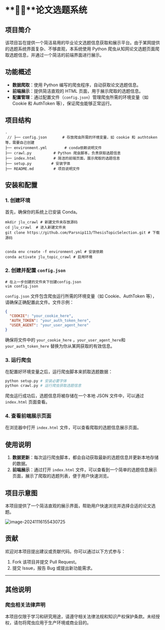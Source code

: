 # **🐔🧱**论文选题系统

## 项目简介

该项目旨在提供一个简洁易用的毕业论文选题信息获取和展示平台。由于某网提供的选题系统界面复杂、不够直观，本系统使用 Python 爬虫从知网论文选题页面爬取选题信息，并通过一个简洁的前端界面进行展示。

## 功能概述

- **数据爬取**：使用 Python 编写的爬虫程序，自动获取论文选题信息。
- **前端展示**：提供简洁直观的 HTML 页面，用于展示爬取的选题信息。
- **配置管理**：通过配置文件（`config.json`）管理爬虫所需的环境变量（如 Cookie 和 AuthToken 等），保证爬虫能够正常运行。

## 项目结构

```
.
 // ├── config.json       # 存放爬虫所需的环境变量，如 cookie 和 authtoken 等，需要自己创建
├── environment.yml        # conda依赖说明文件
├── crawl.py          # Python 爬虫脚本，负责获取选题信息
├── index.html        # 简洁的前端页面，展示爬取的选题信息
├── setup.py         # 安装字体
├── README.md         # 项目说明文件

```

## 安装和配置

### 1. 创建环境

首先，确保你的系统上已安装 Conda。



```shell
mkdir jlu_crawl # 新建文件夹存放源码
cd jlu_crawl  # 进入新建文件夹
git clone https://github.com/Parsnip113/ThesisTopicSelection.git # 下载源码


conda env create -f environment.yml # 安装依赖
conda activate jlu_topic_crawl # 启用环境
```

### 2. 创建并配置 `config.json`

```shell
# 在上一步创建的文件夹下创建config.json
vim config.json
```

`config.json` 文件包含爬虫运行所需的环境变量（如 Cookie、AuthToken 等），请确保正确配置此文件。文件示例：

```json
{
  "COOKIE": "your_cookie_here",
  "AUTH_TOKEN": "your_auth_token_here",
  "USER_AGENT": "your_user_agent_here"
}
```

确保将文件中的 `your_cookie_here` ，`your_user_agent_here`和 `your_auth_token_here` 替换为你从某网获取的有效信息。

### 3. 运行爬虫

在配置好环境变量之后，运行爬虫脚本来抓取选题数据：

```bash
python setup.py # 安装必要字体
python crawl.py # 运行爬虫获取选题信息
```

爬虫运行成功后，选题信息将被存储在一个本地 JSON 文件中，可以通过 `index.html` 页面查看。

### 4. 查看前端展示页面

在浏览器中打开 `index.html` 文件，可以查看爬取的选题信息展示页面。

## 使用说明

1. **数据更新**：每次运行爬虫脚本，都会自动获取最新的选题信息并更新本地存储的数据。
2. **前端展示**：通过打开 `index.html` 文件，可以查看到一个简单的选题信息展示页面，展示了爬取的选题列表，便于用户快速浏览。

## 项目示意图

本项目提供了一个简洁直观的展示界面，帮助用户快速浏览并选择合适的论文选题。

![image-20241116155430725](/home/cyrus/.config/Typora/typora-user-images/image-20241116155430725.png)

## 贡献

欢迎对本项目提出建议或贡献代码。你可以通过以下方式参与：

1. Fork 该项目并提交 Pull Request。
2. 提交 Issue，报告 Bug 或提出新功能需求。

---

## 其他说明

### 爬虫相关法律声明

本项目仅限于学习和研究用途，请遵守相关法律法规和知识产权保护条款。未经授权，请勿将爬虫应用于生产环境或商业目的。

